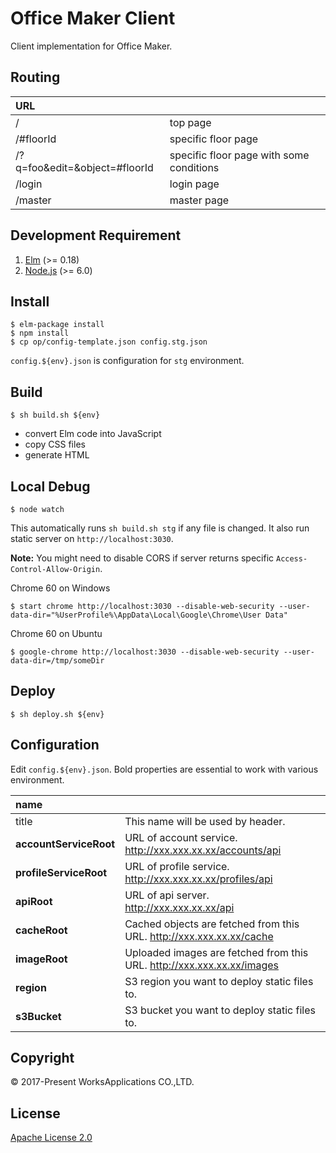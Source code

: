 Office Maker Client
====

Client implementation for Office Maker.

## Routing

|URL||
|:--|:--|
|/|top page|
|/#floorId|specific floor page|
|/?q=foo&edit=&object=#floorId|specific floor page with some conditions|
|/login|login page|
|/master|master page|


## Development Requirement

1. [Elm](http://elm-lang.org/) (>= 0.18)
2. [Node.js](https://nodejs.org/) (>= 6.0)

## Install

```
$ elm-package install
$ npm install
$ cp op/config-template.json config.stg.json
```

`config.${env}.json` is configuration for `stg` environment.

## Build

```
$ sh build.sh ${env}
```

- convert Elm code into JavaScript
- copy CSS files
- generate HTML


## Local Debug

```
$ node watch
```

This automatically runs `sh build.sh stg` if any file is changed. It also run static server on `http://localhost:3030`.

**Note:** You might need to disable CORS if server returns specific `Access-Control-Allow-Origin`.

Chrome 60 on Windows
```
$ start chrome http://localhost:3030 --disable-web-security --user-data-dir="%UserProfile%\AppData\Local\Google\Chrome\User Data"
```

Chrome 60 on Ubuntu
```
$ google-chrome http://localhost:3030 --disable-web-security --user-data-dir=/tmp/someDir
```

## Deploy

```
$ sh deploy.sh ${env}
```

## Configuration

Edit `config.${env}.json`. Bold properties are essential to work with various environment.

|name||
|:--|:--|
|title|This name will be used by header.|
|**accountServiceRoot**|URL of account service. http://xxx.xxx.xx.xx/accounts/api |
|**profileServiceRoot**|URL of profile service. http://xxx.xxx.xx.xx/profiles/api |
|**apiRoot**|URL of api server. http://xxx.xxx.xx.xx/api |
|**cacheRoot**|Cached objects are fetched from this URL. http://xxx.xxx.xx.xx/cache |
|**imageRoot**|Uploaded images are fetched from this URL. http://xxx.xxx.xx.xx/images |
|**region**|S3 region you want to deploy static files to. |
|**s3Bucket**|S3 bucket you want to deploy static files to. |


## Copyright

© 2017-Present WorksApplications CO.,LTD.


## License

[Apache License 2.0](LICENSE)
